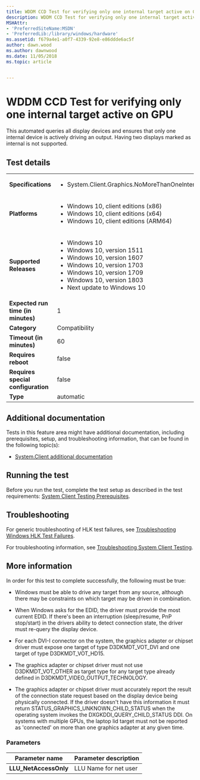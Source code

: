 ```yaml
---
title: WDDM CCD Test for verifying only one internal target active on GPU
description: WDDM CCD Test for verifying only one internal target active on GPU
MSHAttr:
- 'PreferredSiteName:MSDN'
- 'PreferredLib:/library/windows/hardware'
ms.assetid: f679a4e1-a0f7-4339-92e8-e86ddde6ac5f
author: dawn.wood
ms.author: dawnwood
ms.date: 11/05/2018
ms.topic: article


---
```


# <span id="p_hlk_test.352dea37-3acd-4af3-8ca5-aa7402f6f692"></span>WDDM CCD Test for verifying only one internal target active on GPU


This automated queries all display devices and ensures that only one internal device is actively driving an output. Having two displays marked as internal is not supported.

## Test details

|||
|---|---|
| **Specifications**  | <ul><li>System.Client.Graphics.NoMoreThanOneInternalMonitor</li></ul> |  
| **Platforms**   | <ul><li>Windows 10, client editions (x86)</li><li>Windows 10, client editions (x64)</li><li>Windows 10, client editions (ARM64)</li></ul> |
| **Supported Releases** | <ul><li>Windows 10</li><li>Windows 10, version 1511</li><li>Windows 10, version 1607</li><li>Windows 10, version 1703</li><li>Windows 10, version 1709</li><li>Windows 10, version 1803</li><li>Next update to Windows 10</li></ul> |
|**Expected run time (in minutes)**| 1 |
|**Category**| Compatibility |
|**Timeout (in minutes)**| 60 |
|**Requires reboot**| false |
|**Requires special configuration**| false |
|**Type**| automatic |



## <span id="Additional_documentation"></span><span id="additional_documentation"></span><span id="ADDITIONAL_DOCUMENTATION"></span>Additional documentation


Tests in this feature area might have additional documentation, including prerequisites, setup, and troubleshooting information, that can be found in the following topic(s):

-   [System.Client additional documentation](system-client-additional-documentation.md)

## <span id="Running_the_test"></span><span id="running_the_test"></span><span id="RUNNING_THE_TEST"></span>Running the test


Before you run the test, complete the test setup as described in the test requirements: [System Client Testing Prerequisites](system-client-testing-prerequisites.md).

## <span id="Troubleshooting"></span><span id="troubleshooting"></span><span id="TROUBLESHOOTING"></span>Troubleshooting


For generic troubleshooting of HLK test failures, see [Troubleshooting Windows HLK Test Failures](../user/troubleshooting-windows-hlk-test-failures.md).

For troubleshooting information, see [Troubleshooting System Client Testing](troubleshooting-system-client-testing.md).

## <span id="More_information"></span><span id="more_information"></span><span id="MORE_INFORMATION"></span>More information


In order for this test to complete successfully, the following must be true:

-   Windows must be able to drive any target from any source, although there may be constraints on which target may be driven in combination.

-   When Windows asks for the EDID, the driver must provide the most current EDID. If there's been an interruption (sleep/resume, PnP stop/start) in the drivers ability to detect connection state, the driver must re-query the display device.

-   For each DVI-I connector on the system, the graphics adapter or chipset driver must expose one target of type D3DKMDT\_VOT\_DVI and one target of type D3DKMDT\_VOT\_HD15.

-   The graphics adapter or chipset driver must not use D3DKMDT\_VOT\_OTHER as target type for any target type already defined in D3DKMDT\_VIDEO\_OUTPUT\_TECHNOLOGY.

-   The graphics adapter or chipset driver must accurately report the result of the connection state request based on the display device being physically connected. If the driver doesn't have this information it must return STATUS\_GRAPHICS\_UNKNOWN\_CHILD\_STATUS when the operating system invokes the DXGKDDI\_QUERY\_CHILD\_STATUS DDI. On systems with multiple GPUs, the laptop lid target must not be reported as 'connected' on more than one graphics adapter at any given time.

### <span id="Parameters"></span><span id="parameters"></span><span id="PARAMETERS"></span>Parameters

| Parameter name         | Parameter description |
|------------------------|-----------------------|
| **LLU\_NetAccessOnly** | LLU Name for net user |












